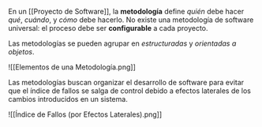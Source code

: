 En un [[Proyecto de Software]], la **metodología** define *quién* debe hacer *qué*, *cuándo*, y *cómo* debe hacerlo. No existe una metodología de software universal: el proceso debe ser **configurable** a cada proyecto.

Las metodologías se pueden agrupar en *estructuradas* y *orientadas a objetos*.

![[Elementos de una Metodología.png]]

Las metodologías buscan organizar el desarrollo de software para evitar que el índice de fallos se salga de control debido a efectos laterales de los cambios introducidos en un sistema.

![[Índice de Fallos (por Efectos Laterales).png]]
